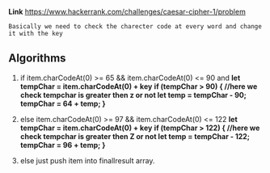 **Link** https://www.hackerrank.com/challenges/caesar-cipher-1/problem

`Basically we need to check the charecter code at every word and change it with the key`

## Algorithms 
1. if item.charCodeAt(0) >= 65 && item.charCodeAt(0) <= 90 and 
    **let tempChar = item.charCodeAt(0) + key**
    **if (tempChar > 90) { //here we check tempchar is greater then z or not 
                let temp = tempChar - 90;
                tempChar = 64 + temp; 
    }**
2. else item.charCodeAt(0) >= 97 && item.charCodeAt(0) <= 122
    **let tempChar = item.charCodeAt(0) + key**
    **if (tempChar > 122) { //here we check tempchar is greater then Z or not 
                let temp = tempChar - 122;
                tempChar = 96 + temp; 
    }**

 3. else just push item into finallresult array.
    